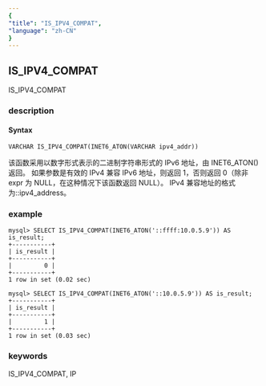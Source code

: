 ```yaml
---
{
"title": "IS_IPV4_COMPAT",
"language": "zh-CN"
}
---
```


<!-- 
Licensed to the Apache Software Foundation (ASF) under one
or more contributor license agreements.  See the NOTICE file
distributed with this work for additional information
regarding copyright ownership.  The ASF licenses this file
to you under the Apache License, Version 2.0 (the
"License"); you may not use this file except in compliance
with the License.  You may obtain a copy of the License at
  http://www.apache.org/licenses/LICENSE-2.0
Unless required by applicable law or agreed to in writing,
software distributed under the License is distributed on an
"AS IS" BASIS, WITHOUT WARRANTIES OR CONDITIONS OF ANY
KIND, either express or implied.  See the License for the
specific language governing permissions and limitations
under the License.
-->

## IS_IPV4_COMPAT

<version since="dev">

IS_IPV4_COMPAT

</version>

### description

#### Syntax

`VARCHAR IS_IPV4_COMPAT(INET6_ATON(VARCHAR ipv4_addr))`

该函数采用以数字形式表示的二进制字符串形式的 IPv6 地址，由 INET6_ATON() 返回。
如果参数是有效的 IPv4 兼容 IPv6 地址，则返回 1，否则返回 0（除非 expr 为 NULL，在这种情况下该函数返回 NULL）。
IPv4 兼容地址的格式为::ipv4_address。

### example

```
mysql> SELECT IS_IPV4_COMPAT(INET6_ATON('::ffff:10.0.5.9')) AS is_result;
+-----------+
| is_result |
+-----------+
|         0 |
+-----------+
1 row in set (0.02 sec)

mysql> SELECT IS_IPV4_COMPAT(INET6_ATON('::10.0.5.9')) AS is_result;
+-----------+
| is_result |
+-----------+
|         1 |
+-----------+
1 row in set (0.03 sec)
```

### keywords

IS_IPV4_COMPAT, IP